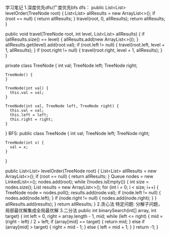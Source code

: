 学习笔记
1.深度优先dfs/广度优先bfs
dfs：
<span>
public List<List<Integer>> levelOrder(TreeNode root) {
    List<List<Integer>> allResults = new ArrayList<>();
    if (root == null) {
      return allResults;
    }
    travel(root, 0, allResults);
    return allResults;
  }

  public void travel(TreeNode root, int level, List<List<Integer>> allResults) {
    if (allResults.size() == level) {
      allResults.add(new ArrayList<>());
    }
    allResults.get(level).add(root.val);
    if (root.left != null) {
      travel(root.left, level + 1, allResults);
    }
    if (root.right != null) {
      travel(root.right, level + 1, allResults);
    }
  }

  private class TreeNode {
    int val;
    TreeNode left;
    TreeNode right;

    TreeNode() {
    }

    TreeNode(int val) {
      this.val = val;
    }

    TreeNode(int val, TreeNode left, TreeNode right) {
      this.val = val;
      this.left = left;
      this.right = right;
    }
  }
</span>
BFS:
public class TreeNode {
    int val;
    TreeNode left;
    TreeNode right;

    TreeNode(int x) {
      val = x;
    }
  }

  public List<List<Integer>> levelOrder(TreeNode root) {
    List<List<Integer>> allResults = new ArrayList<>();
    if (root == null) {
      return allResults;
    }
    Queue<TreeNode> nodes = new LinkedList<>();
    nodes.add(root);
    while (!nodes.isEmpty()) {
      int size = nodes.size();
      List<Integer> results = new ArrayList<>();
      for (int i = 0; i < size; i++) {
        TreeNode node = nodes.poll();
        results.add(node.val);
        if (node.left != null) {
          nodes.add(node.left);
        }
        if (node.right != null) {
          nodes.add(node.right);
        }
      }
      allResults.add(results);
    }
    return allResults;
  }
2.贪心法
特定问题: 分解子问题，局部最优解集成全局最优解
3.二分法
public int binarySearch(int[] array, int target) {
    int left = 0, right = array.length - 1, mid;
    while (left <= right) {
      mid = (right - left) / 2 + left;
      if (array[mid] == target) {
        return mid;
      } else if (array[mid] > target) {
        right = mid - 1;
      } else {
        left = mid + 1;
      }
    }
    return -1;
  }